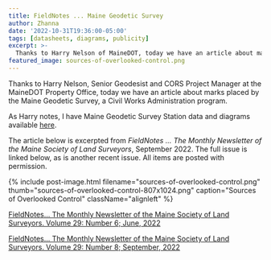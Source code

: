 ```yaml
---
title: FieldNotes ... Maine Geodetic Survey
author: Zhanna
date: '2022-10-31T19:36:00-05:00'
tags: [datasheets, diagrams, publicity]
excerpt: >-
  Thanks to Harry Nelson of MaineDOT, today we have an article about marks placed by the Maine Geodetic Survey, and links to several other professional publications.
featured_image: sources-of-overlooked-control.png
---
```


Thanks to Harry Nelson, Senior Geodesist and CORS Project Manager at the MaineDOT Property Office, today we have an article about marks placed by the Maine Geodetic Survey, a Civil Works Administration program. 

As Harry notes, I have Maine Geodetic Survey Station data and diagrams available [here](/assets/docs/publications/Maine-Geodetic-Survey-Stations-1933-1935.pdf).

The article below is excerpted from <em>FieldNotes ... The Monthly Newsletter of the Maine Society of Land Surveyors</em>, September 2022. The full issue is linked below, as is another recent issue. All items are posted with permission.

{% include post-image.html filename="sources-of-overlooked-control.png" thumb="sources-of-overlooked-control-807x1024.png" caption="Sources of Overlooked Control" className="alignleft" %}

[FieldNotes… The Monthly Newsletter of the Maine Society of Land Surveyors. Volume 29: Number 6; June, 2022](/assets/docs/publications/FieldNotes-29-6.pdf)

[FieldNotes… The Monthly Newsletter of the Maine Society of Land Surveyors. Volume 29: Number 8; September, 2022](/assets/docs/publications/FieldNotes-29-8.pdf)

<br style="clear: both;">

